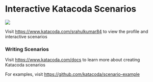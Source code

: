 # Interactive Katacoda Scenarios

[![](http://shields.katacoda.com/katacoda/srahulkumar84/count.svg)](https://www.katacoda.com/srahulkumar84 "Get your profile on Katacoda.com")

Visit https://www.katacoda.com/srahulkumar84 to view the profile and interactive scenarios

### Writing Scenarios
Visit https://www.katacoda.com/docs to learn more about creating Katacoda scenarios

For examples, visit https://github.com/katacoda/scenario-example
